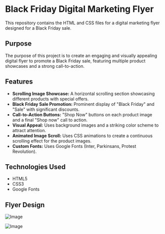 # Black Friday Digital Marketing Flyer

This repository contains the HTML and CSS files for a digital marketing flyer designed for a Black Friday sale.

## Purpose

The purpose of this project is to create an engaging and visually appealing digital flyer to promote a Black Friday sale, featuring multiple product showcases and a strong call-to-action.

## Features

* **Scrolling Image Showcase:** A horizontal scrolling section showcasing different products with special offers.
* **Black Friday Sale Promotion:** Prominent display of "Black Friday" and "Sale" with significant discounts.
* **Call-to-Action Buttons:** "Shop Now" buttons on each product image and a final "Shop now" call to action.
* **Visual Appeal:** Uses background images and a striking color scheme to attract attention.
* **Animated Image Scroll:** Uses CSS animations to create a continuous scrolling effect for the product images.
* **Custom Fonts:** Uses Google Fonts (Inter, Parkinsans, Protest Revolution).

## Technologies Used

* HTML5
* CSS3
* Google Fonts

## Flyer Design

![Image](https://github.com/user-attachments/assets/346ebefd-84ec-4ac2-857d-8272fbdc6d60)

![Image](https://github.com/user-attachments/assets/6fb87299-92cf-48dd-9c51-c4464d034ed4)
